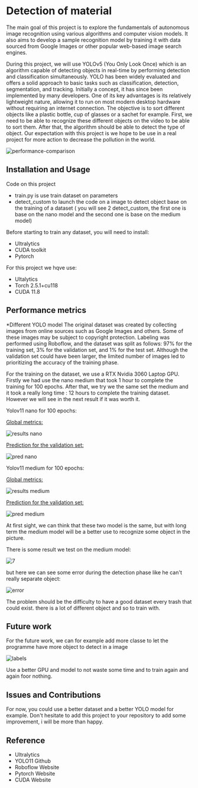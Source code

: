 # Detection of material

The main goal of this project is to explore the fundamentals of autonomous image
recognition using various algorithms and computer vision models. It also aims to
develop a sample recognition model by training it with data sourced from Google
Images or other popular web-based image search engines.

During this project, we will use YOLOv5 (You Only Look Once) which is an algorithm
capable of detecting objects in real-time by performing detection and classification
simultaneously. YOLO has been widely evaluated and offers a solid approach to basic
tasks such as classification, detection, segmentation, and tracking. Initially a concept,
it has since been implemented by many developers. One of its key advantages is its
relatively lightweight nature, allowing it to run on most modern desktop hardware
without requiring an internet connection. The objective is to sort different objects like a
plastic bottle, cup of glasses or a sachet for example. First, we need to be able to
recognize these different objects on the video to be able to sort them. After that, the
algorithm should be able to detect the type of object. Our expectation with this project
is we hope to be use in a real project for more action to decrease the pollution in the
world.

![performance-comparison](https://github.com/user-attachments/assets/ea83a163-29ac-4e30-82eb-c6130d19dfd9)

## Installation and Usage 

Code on this project
- train.py is use train dataset on parameters
- detect_custom to launch the code on a image to detect object base on the training of a dataset ( you will see 2 detect_custom, the first one is base on the nano model and the second one is base on the medium model)

Before starting to train any dataset, you will need to install:
- Ultralytics
- CUDA toolkit 
- Pytorch 

For this project we hqve use:
- Ultalytics 
- Torch 2.5.1+cu118
- CUDA 11.8


## Performance metrics

*Different YOLO model
The original dataset was created by collecting images from online sources such as Google Images and others. Some of these images may be subject to copyright protection. Labeling was performed using Roboflow, and the dataset was split as follows: 97% for the training set, 3% for the validation set, and 1% for the test set. Although the validation set could have been larger, the limited number of images led to prioritizing the accuracy of the training phase.

For the training on the dataset, we use a RTX Nvidia 3060 Laptop GPU. Firstly we had use the nano medium that took 1 hour to complete the training for 100 epochs. After that, we try we the same set the medium and it took a really long time : 12 hours to complete the training dataset. However we will see in the next result if it was worth it.

Yolov11 nano for 100 epochs:

<ins> Global metrics: </ins>

![results nano](https://github.com/user-attachments/assets/58dd2096-5120-4e55-b637-60dceab70c46)

<ins> Prediction for the validation set: </ins>

![pred nano](https://github.com/user-attachments/assets/1c073294-0c8c-46d1-9533-fe03ffea94d6)

Yolov11 medium for 100 epochs:

<ins> Global metrics: </ins>

![results medium](https://github.com/user-attachments/assets/55da49f3-15f3-464c-8daa-5616ff711bf2)

<ins> Prediction for the validation set: </ins>

![pred medium](https://github.com/user-attachments/assets/6021e9be-c7a0-4c76-aaa1-0ed53fe94d79)

At first sight, we can think that these two model is the same, but with long term the medium model will be a better use to recognize some object in the picture.

There is some result we test on the medium model:

![7](https://github.com/user-attachments/assets/3c2cd30b-111b-4e4b-aea3-9271f0c15507)

but here we can see some error during the detection phase like he can't really separate object:

![error](https://github.com/user-attachments/assets/93a869d6-3189-41de-a95a-14409e3c5a0f)

The problem should be the difficulty to have a good dataset every trash that could exist. there is a lot of different object and so to train with.

## Future work

For the future work, we can for example add more classe to let the programme have more object to detect in a image

![labels](https://github.com/user-attachments/assets/ffc81115-629d-44ba-ab4c-a348d21e4b31)

Use a better GPU and model to not waste some time and to train again and again foor nothing.

## Issues and Contributions

For now, you could use a better dataset and a better YOLO model for example. Don't hesitate to add this project to your repository to add some improvement, i will be more than happy.

## Reference

  - Ultralytics
  - YOLO11 Github
  - Roboflow Website
  - Pytorch Website
  - CUDA Website




